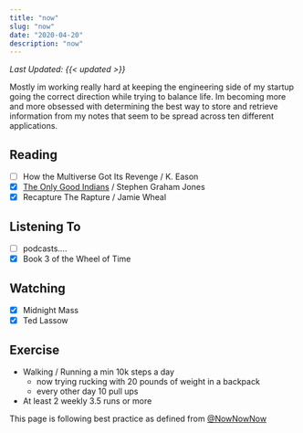 ```yaml
---
title: "now"
slug: "now"
date: "2020-04-20"
description: "now"
---
```


_Last Updated: {{< updated >}}_

Mostly im working really hard at keeping the engineering side of my startup going the
correct direction while trying to balance life. Im becoming more and more obsessed with
determining the best way to store and retrieve information from my notes that seem to
be spread across ten different applications.

## Reading
- [ ] How the Multiverse Got Its Revenge / K. Eason
- [x] <a href="/review/books/good_indians/">The Only Good Indians</a> / Stephen Graham Jones
- [x] Recapture The Rapture / Jamie Wheal

## Listening To
- [ ] podcasts....
- [x] Book 3 of the Wheel of Time

## Watching
- [x] Midnight Mass
- [x] Ted Lassow

## Exercise
* Walking / Running a min 10k steps a day
  * now trying rucking with 20 pounds of weight in a backpack
  * every other day 10 pull ups
* At least 2 weekly 3.5 runs or more

This page is following best practice as defined from
[@NowNowNow](https://twitter.com/NowNowNow)
